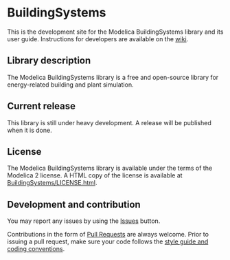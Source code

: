 BuildingSystems
===============

This is the development site for the Modelica BuildingSystems library and its user guide.
Instructions for developers are available on the [wiki](https://github.com/UdK-VPT/BuildingSystems/wiki).

## Library description
The Modelica BuildingSystems library is a free and open-source library for energy-related building and plant simulation.

## Current release
This library is still under heavy development.
A release will be published when it is done.

## License
The Modelica BuildingSystems library is available under the terms of the Modelica 2 license.
A HTML copy of the license is available at
[BuildingSystems/LICENSE.html](https://github.com/UdK-VPT/BuildingSystems/blob/master/LICENSE.html).

## Development and contribution
You may report any issues by using the [Issues](https://github.com/UdK-VPT/BuildingSystems/issues) button.

Contributions in the form of [Pull Requests](https://github.com/UdK-VPT/BuildingSystems/pulls) are always welcome.
Prior to issuing a pull request, make sure your code follows
the [style guide and coding conventions](https://github.com/UdK-VPT/BuildingSystems/wiki/Guidelines-for-developers-of-the-BuildingSystems-library).
